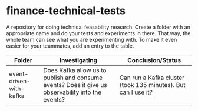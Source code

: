 # finance-technical-tests

A repository for doing technical feasability research. 
Create a folder with an appropriate name and do your tests and experiments in there. That way, the whole team can see what you are experimenting with. To make it even easier for your teammates, add an entry to the table.


| Folder | Investigating | Conclusion/Status |
| ------ | ------ | ------ |
|   event-driven-with-kafka | Does Kafka allow us to publish and consume events? Does it give us observability into the events? | Can run a Kafka cluster (took 135 minutes). But can I use it? |
